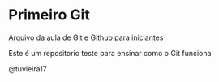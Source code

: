 # Primeiro Git

Arquivo da aula de Git e Github para iniciantes

Este é um repositorio teste para ensinar como o Git funciona

@tuvieira17
